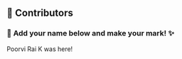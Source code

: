 ## 👥 Contributors  

### 🎨 **Add your name below and make your mark!** ✨  

Poorvi Rai K
 was here!
